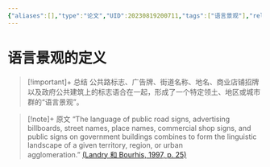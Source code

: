 ```yaml
---
{"aliases":[],"type":"论文","UID":20230819200711,"tags":["语言景观"],"related":null,"status":null,"banner_icon":"📄","date":"2023-08-19","dg-publish":true,"permalink":"/10-Card/制卡/语言景观的定义/","dgPassFrontmatter":true,"noteIcon":""}
---
```


# 语言景观的定义

> [!important]+ 总结
> 公共路标志、广告牌、街道名称、地名、商业店铺招牌以及政府公共建筑上的标志语合在一起，形成了一个特定领土、地区或城市群的“语言景观”。
> 

> [!note]+ 原文
> “The language of public road signs, advertising billboards, street names, place names, commercial shop signs, and public signs on government buildings combines to form the linguistic landscape of a given territory, region, or urban agglomeration.” [(Landry 和 Bourhis, 1997, p. 25)](zotero://open-pdf/library/items/X8P3SCYQ?page=4&annotation=3TH7T7RC)


